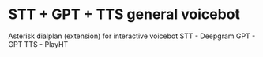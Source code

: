 # STT + GPT + TTS general voicebot
Asterisk dialplan (extension) for interactive voicebot
STT - Deepgram
GPT - GPT
TTS - PlayHT
